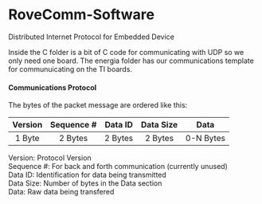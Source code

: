 # RoveComm-Software
Distributed Internet Protocol for Embedded Device 

Inside the C folder is a bit of C code for communicating with UDP so we only need one board. The energia folder has our communications template for communuicating on the TI boards.

#### Communications Protocol
The bytes of the packet message are ordered like this:

| Version | Sequence # | Data ID | Data Size | Data      |
|:-------:|:----------:|:-------:|:---------:|:---------:|
| 1 Byte  | 2 Bytes    | 2 Bytes | 2 Bytes   | 0-N Bytes |

Version: Protocol Version  
Sequence #: For back and forth communication (currently unused)  
Data ID: Identification for data being transmitted  
Data Size: Number of bytes in the Data section  
Data: Raw data being transfered  
